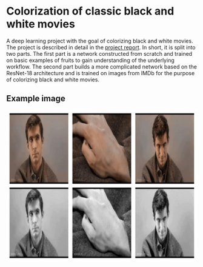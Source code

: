 # Colorization of classic black and white movies

A deep learning project with the goal of colorizing black and white movies. The project is described in detail in the [project report](https://github.com/LjungPer/deep-learning-project/blob/main/colorization_of_classic_movies.pdf). In short, it is split into two parts. The first part is a network constructed from scratch and trained on basic examples of fruits to gain understanding of the underlying workflow. The second part builds a more complicated network based on the ResNet-18 architecture and is trained on images from IMDb for the purpose of colorizing black and white movies.

## Example image
<img src="https://github.com/LjungPer/deep-learning-project/blob/main/figures/psycho.jpg" data-canonical-src="https://github.com/LjungPer/deep-learning-project/blob/main/figures/psycho.jpg" width="800" height="400" />
